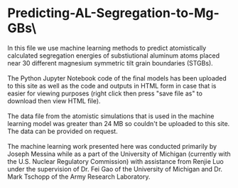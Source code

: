 # Predicting-AL-Segregation-to-Mg-GBs\
In this file we use machine learning methods to predict atomistically calculated segregation energies of substiutional aluminum atoms placed near 30 different magnesium symmetric tilt grain boundaries (STGBs). <br><br>
The Python Jupyter Notebook code of the final models has been uploaded to this site as well as the code and outputs in HTML form in case that is easier for viewing purposes (right click then press "save file as" to download then view HTML file). <br><br>
The data file from the atomistic simulations that is used in the machine learning model was greater than 24 MB so couldn't be uploaded to this site.
The data can be provided on request. <br><br>
The machine learning work presented here was conducted primarily by Joseph Messina while as a part of the University of Michigan (currently with the U.S. Nuclear Regulatory Commission) with assistance from Renjie Luo under the supervision of Dr. Fei Gao of the University of Michigan and Dr. Mark Tschopp of the Army Research Laboratory.

